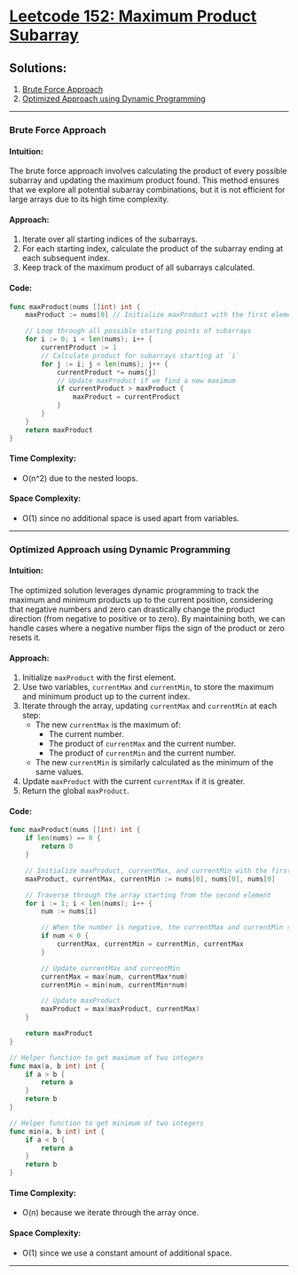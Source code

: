 # [Leetcode 152: Maximum Product Subarray](https://leetcode.com/problems/maximum-product-subarray/)

## Solutions:
1. [Brute Force Approach](#brute-force-approach)
2. [Optimized Approach using Dynamic Programming](#optimized-approach-using-dynamic-programming)

---

### Brute Force Approach

#### Intuition:
The brute force approach involves calculating the product of every possible subarray and updating the maximum product found. This method ensures that we explore all potential subarray combinations, but it is not efficient for large arrays due to its high time complexity.

#### Approach:
1. Iterate over all starting indices of the subarrays.
2. For each starting index, calculate the product of the subarray ending at each subsequent index.
3. Keep track of the maximum product of all subarrays calculated.

#### Code:
```go
func maxProduct(nums []int) int {
    maxProduct := nums[0] // Initialize maxProduct with the first element

    // Loop through all possible starting points of subarrays
    for i := 0; i < len(nums); i++ {
        currentProduct := 1
        // Calculate product for subarrays starting at `i`
        for j := i; j < len(nums); j++ {
            currentProduct *= nums[j]
            // Update maxProduct if we find a new maximum
            if currentProduct > maxProduct {
                maxProduct = currentProduct
            }
        }
    }
    return maxProduct
}
```

#### Time Complexity: 
- O(n^2) due to the nested loops.

#### Space Complexity: 
- O(1) since no additional space is used apart from variables.

---

### Optimized Approach using Dynamic Programming

#### Intuition:
The optimized solution leverages dynamic programming to track the maximum and minimum products up to the current position, considering that negative numbers and zero can drastically change the product direction (from negative to positive or to zero). By maintaining both, we can handle cases where a negative number flips the sign of the product or zero resets it.

#### Approach:
1. Initialize `maxProduct` with the first element.
2. Use two variables, `currentMax` and `currentMin`, to store the maximum and minimum product up to the current index.
3. Iterate through the array, updating `currentMax` and `currentMin` at each step:
   - The new `currentMax` is the maximum of:
     - The current number.
     - The product of `currentMax` and the current number.
     - The product of `currentMin` and the current number.
   - The new `currentMin` is similarly calculated as the minimum of the same values.
4. Update `maxProduct` with the current `currentMax` if it is greater.
5. Return the global `maxProduct`.

#### Code:
```go
func maxProduct(nums []int) int {
    if len(nums) == 0 {
        return 0
    }

    // Initialize maxProduct, currentMax, and currentMin with the first element
    maxProduct, currentMax, currentMin := nums[0], nums[0], nums[0]

    // Traverse through the array starting from the second element
    for i := 1; i < len(nums); i++ {
        num := nums[i]

        // When the number is negative, the currentMax and currentMin swap roles after multiplying
        if num < 0 {
            currentMax, currentMin = currentMin, currentMax
        }

        // Update currentMax and currentMin
        currentMax = max(num, currentMax*num)
        currentMin = min(num, currentMin*num)

        // Update maxProduct
        maxProduct = max(maxProduct, currentMax)
    }

    return maxProduct
}

// Helper function to get maximum of two integers
func max(a, b int) int {
    if a > b {
        return a
    }
    return b
}

// Helper function to get minimum of two integers
func min(a, b int) int {
    if a < b {
        return a
    }
    return b
}
```

#### Time Complexity: 
- O(n) because we iterate through the array once.

#### Space Complexity: 
- O(1) since we use a constant amount of additional space.

---

